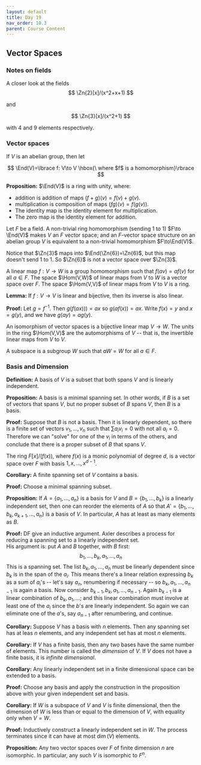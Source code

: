 ```yaml
---
layout: default
title: Day 19
nav_order: 10.3
parent: Course Content
---
```


## Vector Spaces

### Notes on fields

A closer look at the fields
$$
\Zn{2}[x]/(x^2+x+1)
$$

and

$$
\Zn{3}[x]/(x^2+1)
$$

with 4 and 9 elements respectively.

### Vector spaces

If $V$ is an abelian group, then let

$$
\End(V)=\lbrace f: V\to V \hbox{\ where $f$ is a homomorphism}\rbrace
$$

**Proposition:** $\End(V)$ is a ring with unity, where:
- addition is addition of maps $(f+g)(v)=f(v)+g(v)$.
- multiplication is composition of maps $(fg)(v)=f(g(v))$.
- The identity map is the identity element for multiplication.
- The zero map is the identity element for addition.

Let $F$ be a field.  A non-trivial ring homomorphism (sending $1$ to $1$) $F\to \End(V)$ makes $V$ an $F$ vector space;
and an $F$-vector space structure on an abelian group $V$ is equivalent to a non-trivial homomorphism $F\to\End(V)$.

Notice that $\Zn{3}$ maps into $\End(\Zn{6})=\Zn{6}$, but this map doesn't send $1$ to $1$.  So $\Zn{6}$ is not a vector space over $\Zn{3}$. 

A linear map $f:V\to W$ is a group homomorphism such that $f(av)=af(v)$ for all $a\in F$. The space $\Hom(V,W)$ of linear maps from $V$ to $W$ is a vector space
over $F$.  The space $\Hom(V,V)$ of linear maps from $V$ to $V$ is a ring.  

**Lemma:** If $f:V\to V$ is linear and bijective, then its inverse is also linear. 

**Proof:** Let $g=f^{-1}$.  Then $g(f(ax)))=ax$ so $g(af(x))=ax$.  Write $f(x)=y$ and $x=g(y)$, and we have $g(ay)=ag(y)$. 

An isomorphism of vector spaces is a bijective linear map $V\to W$.  The units in the ring $\Hom(V,V)$ are the automorphisms of $V$ -- that is, the invertible
linear maps from $V$ to $V$.  

A subspace is a subgroup $W$ such that $aW=W$ for all $a\in F$. 

### Basis and Dimension

**Definition:** A basis of $V$ is a subset that both spans $V$ and is linearly independent. 

**Proposition:** A basis is a minimal spanning set.  In other words, if $B$ is a set of vectors that spans $V$, but no proper subset of $B$
spans $V$, then $B$ is a basis.

**Proof:** Suppose that $B$ is not a basis.  Then it is linearly dependent, so there is a finite set of vectors $v_1,\ldots, v_n$ such that
$\sum a_{i}v_{i}=0$ with not all $a_i=0$.  Therefore we can "solve" for one of the $v_{i}$ in terms of the others, and conclude that
there is a proper subset of $B$ that spans $V$. 

The ring $F[x]/(f(x))$, where $f(x)$ is a monic polynomial of degree $d$, is a vector space over $F$ with basis $1,x,\ldots, x^{d-1}$. 

**Corollary:** A finite spanning set of $V$ contains a basis.  

**Proof:** Choose a minimal spanning subset.

**Proposition:** If $A=\lbrace a_1,\ldots, a_n\rbrace$ is a basis for $V$ and $B=\lbrace b_1,\ldots, b_k\rbrace$ is a linearly independent set,
then one can reorder the elements  of $A$ so that $A'=\lbrace b_1,\ldots, b_k, a_{k+1},\ldots, a_n\rbrace$ is a basis of $V$. In particular, $A$
has at least as many elements as $B$.

**Proof:** DF give an inductive argument. Axler describes a process for reducing a spanning set to a linearly independent set.  
His argument is: put $A$ and $B$ together, with $B$ first:
$$
b_1,\ldots, b_k, a_1,\ldots, a_n
$$
This is a spanning set. The list $b_k, a_1,\ldots, a_n$ must be linearly dependent since $b_k$ is in the span of the $a_i$.  This means there's a linear relation
expressing $b_k$ as a sum of $a_i$'s -- let's say $a_n$, renumbering if necessary -- so $b_k,a_1,\ldots, a_{n-1}$ is again a basis. Now consider
$b_{k-1},b_{k},a_1,\ldots, a_{n-1}$.  Again $b_{k-1}$ is a linear combination of $b_{k},a_{1},\ldots$; and this linear combination must involve at least one of the $a_i$
since the $b$'s are linearly independent.  So again we can eliminate one of the $a$'s, say $a_{n-1}$ after renumbering, and continue. 

**Corollary:** Suppose $V$ has a basis with $n$ elements.  Then any spanning set has at leas $n$ elements, and any independent set has at most $n$ elements.  

**Corollary:** If $V$ has a finite basis, then any two bases have the same number of elements. This number is called the *dimension* of $V$.  If $V$ does not have a finite
basis, it is *infinite dimensional*.

**Corollary:** Any linearly independent set in a finite dimensional space can be extended to a basis.  

**Proof:** Choose any basis and apply the construction in the proposition above with your given independent set and basis. 

**Corollary:** If $W$ is a subspace of $V$ and $V$ is finite dimensional, then the dimension of $W$ is less than or equal to the dimension of $V$, with equality only when $V=W$.

**Proof:** Inductively construct a linearly independent set in $W$.  The process terminates since it can have at most $\dim(V)$ elements. 

**Proposition:** Any two vector spaces over $F$ of finite dimension $n$ are isomorphic.  In particular, any such $V$ is isomorphic to $F^{n}$. 














